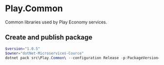 # Play.Common
Common libraries used by Play Economy services.

## Create and publish package
```powershell
$version="1.0.5"
$owner="dotNet-Microservices-Cource"
dotnet pack src\Play.Common\ --configuration Release -p:PackageVersion=$version -p:RepositoryUrl=https://github.com/$owner/play.common -o..\packages
```